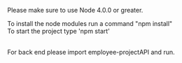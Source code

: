 Please make sure to use Node 4.0.0 or greater. <br />

To install the node modules run a command "npm install" <br />
To start the project type 'npm start' <br /> <br />

For back end please import employee-projectAPI and run.
